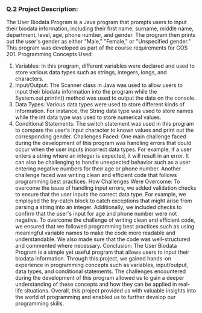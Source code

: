 ### Q.2 Project Description: ###

The User Biodata Program is a Java program that prompts users to input their biodata information, 
including their first name, surname, middle name, department, level, age, phone number, and gender. The 
program then prints out the user's gender as either "Male," "Female," or "Unspecified gender." This 
program was developed as part of the course requirements for COS 201.
Programming Concepts Used:
1. Variables: In this program, different variables were declared and used to store various data types such 
as strings, integers, longs, and characters.
2. Input/Output: The Scanner class in Java was used to allow users to input their biodata information into 
the program while the System.out.println() method was used to output the data on the console.
3. Data Types: Various data types were used to store different kinds of information. For instance, the 
String data type was used to store names while the int data type was used to store numerical values.
4. Conditional Statements: The switch statement was used in this program to compare the user's input 
character to known values and print out the corresponding gender.
Challenges Faced:
One main challenge faced during the development of this program was handling errors that could occur 
when the user inputs incorrect data types. For example, if a user enters a string where an integer is 
expected, it will result in an error. It can also be challenging to handle unexpected behavior such as a user 
entering negative numbers for their age or phone number. Another challenge faced was writing clean and 
efficient code that follows programming best practices.
How Challenges Were Overcome:
To overcome the issue of handling input errors, we added validation checks to ensure that the user inputs 
the correct data type. For example, we employed the try-catch block to catch exceptions that might arise 
from parsing a string into an integer. Additionally, we included checks to confirm that the user's input for 
age and phone number were not negative. 
To overcome the challenge of writing clean and efficient code, we ensured that we followed programming 
best practices such as using meaningful variable names to make the code more readable and 
understandable. We also made sure that the code was well-structured and commented where necessary.
Conclusion:
The User Biodata Program is a simple yet useful program that allows users to input their biodata 
information. Through this project, we gained hands-on experience in programming concepts such as 
variables, input/output, data types, and conditional statements. The challenges encountered during the 
development of this program allowed us to gain a deeper understanding of these concepts and how they 
can be applied in real-life situations. Overall, this project provided us with valuable insights into the world 
of programming and enabled us to further develop our programming skills.
